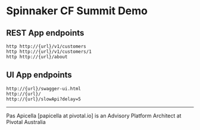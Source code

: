 # Spinnaker CF Summit Demo

## REST App endpoints

```
http http://{url}/v1/customers
http http://{url}/v1/customers/1
http http://{url}/about

```

## UI App endpoints

```
http://{url}/swagger-ui.html
http://{url}/
http://{url}/slowApi?delay=5

```

<hr />
Pas Apicella [papicella at pivotal.io] is an Advisory Platform Architect at Pivotal Australia

